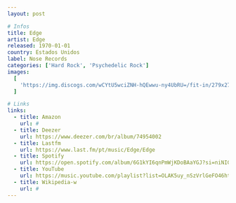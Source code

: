```yaml
---
layout: post

# Infos
title: Edge
artist: Edge
released: 1970-01-01
country: Estados Unidos
label: Nose Records
categories: ['Hard Rock', 'Psychedelic Rock']
images:
  [
    'https://img.discogs.com/wCYtU5wciZNH-hQEwwu-ny4UbRU=/fit-in/279x279/filters:strip_icc():format(jpeg):mode_rgb():quality(90)/discogs-images/R-3966184-1350791085-5589.jpeg.jpg',
  ]

# Links
links:
  - title: Amazon
    url: #
  - title: Deezer
    url: https://www.deezer.com/br/album/74954002
  - title: Lastfm
    url: https://www.last.fm/pt/music/Edge/Edge
  - title: Spotify
    url: https://open.spotify.com/album/6G1kYI6qnPmWjKDoBAaYGJ?si=niNIGjchRAG2X-sAt9WDLA
  - title: YouTube
    url: https://music.youtube.com/playlist?list=OLAK5uy_nSzVrlGeFO46htBHt-4g8FQSaw0fwR1lo
  - title: Wikipedia-w
    url: #
---
```

